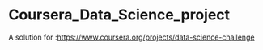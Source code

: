 # Coursera_Data_Science_project
A solution for :https://www.coursera.org/projects/data-science-challenge
